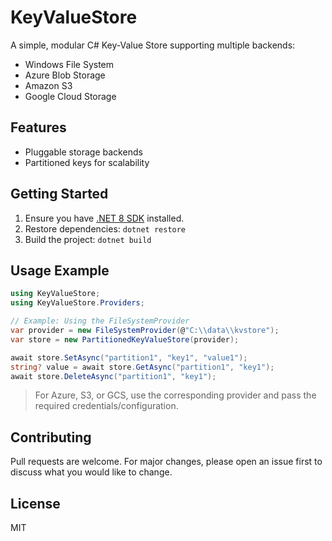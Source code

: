 # KeyValueStore

A simple, modular C# Key-Value Store supporting multiple backends:
- Windows File System
- Azure Blob Storage
- Amazon S3
- Google Cloud Storage

## Features
- Pluggable storage backends
- Partitioned keys for scalability

## Getting Started
1. Ensure you have [.NET 8 SDK](https://dotnet.microsoft.com/download) installed.
2. Restore dependencies: `dotnet restore`
3. Build the project: `dotnet build`

## Usage Example

```csharp
using KeyValueStore;
using KeyValueStore.Providers;

// Example: Using the FileSystemProvider
var provider = new FileSystemProvider(@"C:\\data\\kvstore");
var store = new PartitionedKeyValueStore(provider);

await store.SetAsync("partition1", "key1", "value1");
string? value = await store.GetAsync("partition1", "key1");
await store.DeleteAsync("partition1", "key1");
```

> For Azure, S3, or GCS, use the corresponding provider and pass the required credentials/configuration.

## Contributing
Pull requests are welcome. For major changes, please open an issue first to discuss what you would like to change.

## License
MIT
